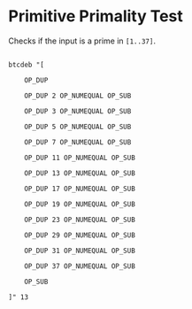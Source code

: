 # Primitive Primality Test

Checks if the input is a prime in `[1..37]`.

```

btcdeb "[
	
	OP_DUP

	OP_DUP 2 OP_NUMEQUAL OP_SUB

	OP_DUP 3 OP_NUMEQUAL OP_SUB

	OP_DUP 5 OP_NUMEQUAL OP_SUB

	OP_DUP 7 OP_NUMEQUAL OP_SUB

	OP_DUP 11 OP_NUMEQUAL OP_SUB

	OP_DUP 13 OP_NUMEQUAL OP_SUB

	OP_DUP 17 OP_NUMEQUAL OP_SUB

	OP_DUP 19 OP_NUMEQUAL OP_SUB

	OP_DUP 23 OP_NUMEQUAL OP_SUB

	OP_DUP 29 OP_NUMEQUAL OP_SUB

	OP_DUP 31 OP_NUMEQUAL OP_SUB

	OP_DUP 37 OP_NUMEQUAL OP_SUB

	OP_SUB

]" 13

```
